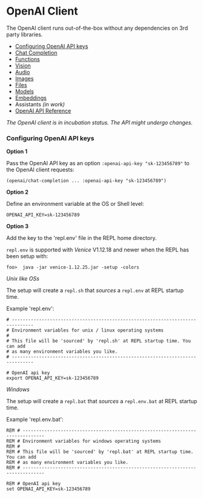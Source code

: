 # OpenAI Client


The OpenAI client runs out-of-the-box without any dependencies on 3rd party libraries.

* [Configuring OpenAI API keys](#configuring-openai-api-keys)
* [Chat Completion](openai-chat-completion.md)
* [Functions](openai-functions.md)
* [Vision](openai-vision.md)
* [Audio](openai-audio.md)
* [Images](openai-images.md)
* [Files](openai-files.md)
* [Models](openai-models.md)
* [Embeddings](openai-embeddings.md)
* Assistants *(in work)*
* [OpenAI API Reference](https://platform.openai.com/docs/api-reference/introduction)

*The OpenAI client is in incubation status. The API might undergo changes.*


### Configuring OpenAI API keys


**Option 1**

Pass the OpenAI API key as an option `:openai-api-key "sk-123456789"` to the OpenAI 
client requests:

```
(openai/chat-completion ... :openai-api-key "sk-123456789")
```


**Option 2**

Define an environment variable at the OS or Shell level:

```
OPENAI_API_KEY=sk-123456789
```


**Option 3**

Add the key to the 'repl.env' file in the REPL home directory. 

`repl.env` is supported with *Venice* V1.12.18 and newer when the REPL has been setup
with:

```
foo>  java -jar venice-1.12.25.jar -setup -colors
```

*Unix like OSs*

The setup will create a `repl.sh` that *sources* a `repl.env` at REPL startup time.


Example 'repl.env':

```
# ------------------------------------------------------------------------------
# Environment variables for unix / linux operating systems
#
# This file will be 'sourced' by 'repl.sh' at REPL startup time. You can add
# as many environment variables you like.
# ------------------------------------------------------------------------------

# OpenAI api key
export OPENAI_API_KEY=sk-123456789
```

*Windows*

The setup will create a `repl.bat` that *sources* a `repl.env.bat` at REPL startup time.


Example 'repl.env.bat':

```
REM # ------------------------------------------------------------------------------
REM # Environment variables for windows operating systems
REM #
REM # This file will be 'sourced' by 'repl.bat' at REPL startup time. You can add
REM # as many environment variables you like.
REM # ------------------------------------------------------------------------------

REM # OpenAI api key
set OPENAI_API_KEY=sk-123456789
```



